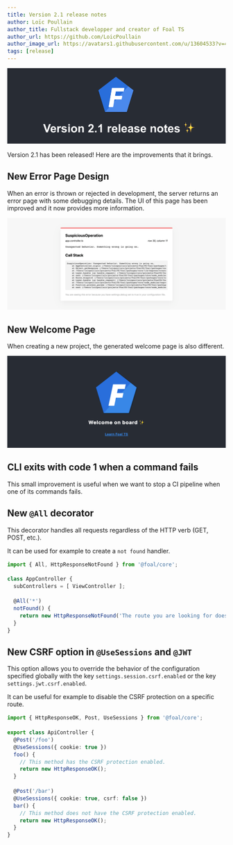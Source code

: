 ```yaml
---
title: Version 2.1 release notes
author: Loïc Poullain
author_title: Fullstack developper and creator of Foal TS
author_url: https://github.com/LoicPoullain
author_image_url: https://avatars1.githubusercontent.com/u/13604533?v=4
tags: [release]
---
```


![Banner](./assets/version-2.1-is-here/banner.png)

Version 2.1 has been released! Here are the improvements that it brings.

<!--truncate-->

## New Error Page Design

When an error is thrown or rejected in development, the server returns an error page with some debugging details. The UI of this page has been improved and it now provides more information.

![Error page](./assets/version-2.1-is-here/error-page.png)

## New Welcome Page

When creating a new project, the generated welcome page is also different.

![Welcome page](./assets/version-2.1-is-here/welcome-page.png)

## CLI exits with code 1 when a command fails

This small improvement is useful when we want to stop a CI pipeline when one of its commands fails.

## New `@All` decorator

This decorator handles all requests regardless of the HTTP verb (GET, POST, etc.).

It can be used for example to create a `not found` handler.

```typescript
import { All, HttpResponseNotFound } from '@foal/core';

class AppController {
  subControllers = [ ViewController ];

  @All('*')
  notFound() {
    return new HttpResponseNotFound('The route you are looking for does not exist.');
  }
}
```

## New CSRF option in `@UseSessions` and `@JWT`

This option allows you to override the behavior of the configuration specified globally with the key `settings.session.csrf.enabled` or the key `settings.jwt.csrf.enabled`.

It can be useful for example to disable the CSRF protection on a specific route.

```typescript
import { HttpResponseOK, Post, UseSessions } from '@foal/core';

export class ApiController {
  @Post('/foo')
  @UseSessions({ cookie: true })
  foo() {
    // This method has the CSRF protection enabled.
    return new HttpResponseOK();
  }

  @Post('/bar')
  @UseSessions({ cookie: true, csrf: false })
  bar() {
    // This method does not have the CSRF protection enabled.
    return new HttpResponseOK();
  }
}

```